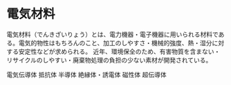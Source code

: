 # 電気材料

電気材料（でんきざいりょう）とは、電力機器・電子機器に用いられる材料である。電気的物性はもちろんのこと、加工のしやすさ・機械的強度、熱・湿分に対する安定性などが求められる。
近年、環境保全のため、有害物質を含まない・リサイクルのしやすい・廃棄物処理の負担の少ない素材が開発されている。

電気伝導体
抵抗体
半導体
絶縁体・誘電体
磁性体
超伝導体